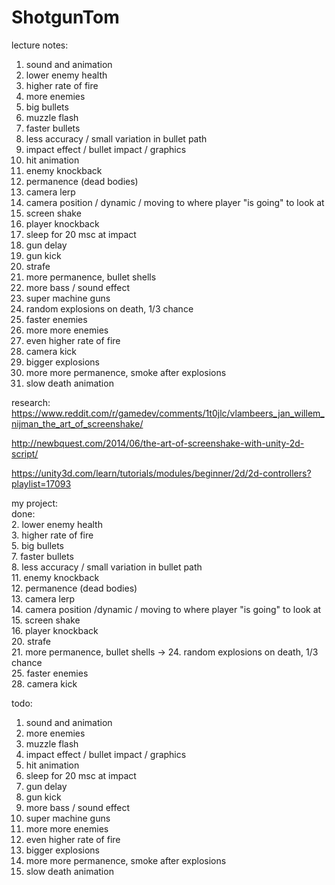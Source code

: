 # ShotgunTom

lecture notes:  
1. sound and animation  
2. lower enemy health  
3. higher rate of fire  
4. more enemies  
5. big bullets  
6. muzzle flash  
7. faster bullets  
8. less accuracy / small variation in bullet path  
9. impact effect / bullet impact / graphics  
10. hit animation  
11. enemy knockback  
12. permanence (dead bodies)  
13. camera lerp  
14. camera position / dynamic / moving to where player "is going" to look at  
15. screen shake  
16. player knockback  
17. sleep for 20 msc at impact  
18. gun delay  
19. gun kick  
20. strafe  
21. more permanence, bullet shells  
22. more bass / sound effect  
23. super machine guns  
24. random explosions on death, 1/3 chance  
25. faster enemies  
26. more more enemies  
27. even higher rate of fire  
28. camera kick  
29. bigger explosions  
30. more more permanence, smoke after explosions  
31. slow death animation  


research:
https://www.reddit.com/r/gamedev/comments/1t0jlc/vlambeers_jan_willem_nijman_the_art_of_screenshake/

http://newbquest.com/2014/06/the-art-of-screenshake-with-unity-2d-script/

https://unity3d.com/learn/tutorials/modules/beginner/2d/2d-controllers?playlist=17093




my project:  
done:  
2. lower enemy health  
3. higher rate of fire  
5. big bullets  
7. faster bullets  
8. less accuracy / small variation in bullet path  
11. enemy knockback  
12. permanence (dead bodies)  
13. camera lerp  
14. camera position /dynamic / moving to where player "is going" to look at  
15. screen shake  
16. player knockback  
20. strafe  
21. more permanence, bullet shells
-> 24. random explosions on death, 1/3 chance   
25. faster enemies  
28. camera kick



todo:  
1. sound and animation  
4. more enemies  
6. muzzle flash  
9. impact effect / bullet impact / graphics  
10. hit animation  
17. sleep for 20 msc at impact  
18. gun delay  
19. gun kick  
22. more bass / sound effect  
23. super machine guns   
26. more more enemies  
27. even higher rate of fire  
29. bigger explosions  
30. more more permanence, smoke after explosions  
31. slow death animation  






